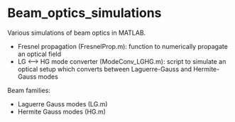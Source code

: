 # Beam_optics_simulations

Various simulations of beam optics in MATLAB.

- Fresnel propagation (FresnelProp.m): function to numerically propagate an optical field
- LG <--> HG mode converter (ModeConv_LGHG.m): script to simulate an optical setup which converts between Laguerre-Gauss and Hermite-Gauss modes


Beam families:
- Laguerre Gauss modes (LG.m)
- Hermite Gauss modes (HG.m)
